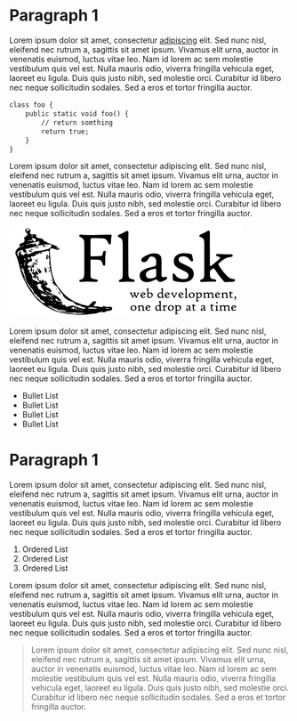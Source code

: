Paragraph 1
===========

Lorem ipsum dolor sit amet, consectetur [adipiscing](http://owee.de/) elit. Sed nunc nisl, eleifend nec rutrum a, sagittis sit amet ipsum. Vivamus elit urna, auctor in venenatis euismod, luctus vitae leo. Nam id lorem ac sem molestie vestibulum quis vel est. Nulla mauris odio, viverra fringilla vehicula eget, laoreet eu ligula. Duis quis justo nibh, sed molestie orci. Curabitur id libero nec neque sollicitudin sodales. Sed a eros et tortor fringilla auctor.

    class foo {
        public static void foo() {
            // return somthing
            return true;
        }
    }

Lorem ipsum dolor sit amet, consectetur adipiscing elit. Sed nunc nisl, eleifend nec rutrum a, sagittis sit amet ipsum. Vivamus elit urna, auctor in venenatis euismod, luctus vitae leo. Nam id lorem ac sem molestie vestibulum quis vel est. Nulla mauris odio, viverra fringilla vehicula eget, laoreet eu ligula. Duis quis justo nibh, sed molestie orci. Curabitur id libero nec neque sollicitudin sodales. Sed a eros et tortor fringilla auctor.

![Logo](flask_logo.png)

Lorem ipsum dolor sit amet, consectetur adipiscing elit. Sed nunc nisl, eleifend nec rutrum a, sagittis sit amet ipsum. Vivamus elit urna, auctor in venenatis euismod, luctus vitae leo. Nam id lorem ac sem molestie vestibulum quis vel est. Nulla mauris odio, viverra fringilla vehicula eget, laoreet eu ligula. Duis quis justo nibh, sed molestie orci. Curabitur id libero nec neque sollicitudin sodales. Sed a eros et tortor fringilla auctor.

 * Bullet List
 * Bullet List
 * Bullet List
 * Bullet List


Paragraph 1
===========


Lorem ipsum dolor sit amet, consectetur adipiscing elit. Sed nunc nisl, eleifend nec rutrum a, sagittis sit amet ipsum. Vivamus elit urna, auctor in venenatis euismod, luctus vitae leo. Nam id lorem ac sem molestie vestibulum quis vel est. Nulla mauris odio, viverra fringilla vehicula eget, laoreet eu ligula. Duis quis justo nibh, sed molestie orci. Curabitur id libero nec neque sollicitudin sodales. Sed a eros et tortor fringilla auctor.

 1. Ordered List
 2. Ordered List
 3. Ordered List

Lorem ipsum dolor sit amet, consectetur adipiscing elit. Sed nunc nisl, eleifend nec rutrum a, sagittis sit amet ipsum. Vivamus elit urna, auctor in venenatis euismod, luctus vitae leo. Nam id lorem ac sem molestie vestibulum quis vel est. Nulla mauris odio, viverra fringilla vehicula eget, laoreet eu ligula. Duis quis justo nibh, sed molestie orci. Curabitur id libero nec neque sollicitudin sodales. Sed a eros et tortor fringilla auctor.

> Lorem ipsum dolor sit amet, consectetur adipiscing elit. Sed nunc nisl, eleifend nec rutrum a, sagittis sit amet ipsum. Vivamus elit urna, auctor in venenatis euismod, luctus vitae leo. Nam id lorem ac sem molestie vestibulum quis vel est. Nulla mauris odio, viverra fringilla vehicula eget, laoreet eu ligula. Duis quis justo nibh, sed molestie orci. Curabitur id libero nec neque sollicitudin sodales. Sed a eros et tortor fringilla auctor.
